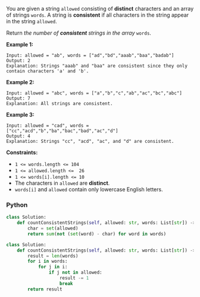 
You are given a string  `allowed`  consisting of  **distinct**  characters and an array of strings  `words`. A string is  **consistent** if all characters in the string appear in the string  `allowed`.<br>

Return _the number of  **consistent**  strings in the array_ `words`.<br>

**Example 1:**
```
Input: allowed = "ab", words = ["ad","bd","aaab","baa","badab"]
Output: 2
Explanation: Strings "aaab" and "baa" are consistent since they only contain characters 'a' and 'b'.
```

**Example 2:**
```
Input: allowed = "abc", words = ["a","b","c","ab","ac","bc","abc"]
Output: 7
Explanation: All strings are consistent.
```

**Example 3:**
```
Input: allowed = "cad", words = ["cc","acd","b","ba","bac","bad","ac","d"]
Output: 4
Explanation: Strings "cc", "acd", "ac", and "d" are consistent.
```

**Constraints:**

-   `1 <= words.length <= 104`
-   `1 <= allowed.length <=  26`
-   `1 <= words[i].length <= 10`
-   The characters in  `allowed`  are  **distinct**.
-   `words[i]`  and  `allowed`  contain only lowercase English letters.

### Python

```py
class Solution:
    def countConsistentStrings(self, allowed: str, words: List[str]) -> int:
        char = set(allowed)
        return sum(not (set(word) - char) for word in words)
```

```python
class Solution:
    def countConsistentStrings(self, allowed: str, words: List[str]) -> int:
        result = len(words)
        for i in words:
            for j in i:
                if j not in allowed:
                    result -= 1
                    break
        return result
```
